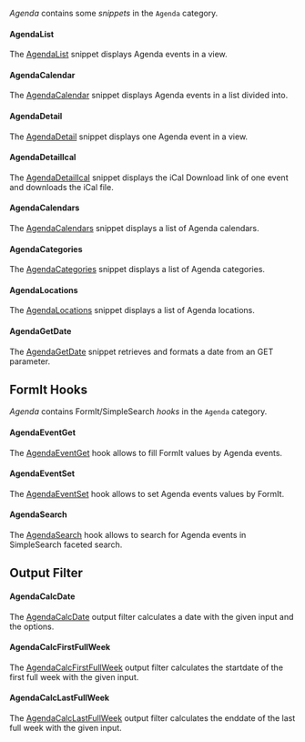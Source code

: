 _Agenda_ contains some _snippets_ in the `Agenda` category.

#### AgendaList

The [AgendaList](01_AgendaList.md) snippet displays Agenda events in a view.

#### AgendaCalendar

The [AgendaCalendar](02_AgendaCalendar.md) snippet displays Agenda events in a list divided into.

#### AgendaDetail

The [AgendaDetail](03_AgendaDetail.md) snippet displays one Agenda event in a view.

#### AgendaDetailIcal

The [AgendaDetailIcal](04_AgendaDetailIcal.md) snippet displays the iCal Download link of one event and downloads the iCal file.

#### AgendaCalendars

The [AgendaCalendars](05_AgendaCalendars.md) snippet displays a list of Agenda calendars.

#### AgendaCategories

The [AgendaCategories](06_AgendaCategories.md) snippet displays a list of Agenda categories.

#### AgendaLocations

The [AgendaLocations](07_AgendaLocations.md) snippet displays a list of Agenda locations.

#### AgendaGetDate

The [AgendaGetDate](08_AgendaGetDate.md) snippet retrieves and formats a date from an GET parameter.

## FormIt Hooks

_Agenda_ contains FormIt/SimpleSearch _hooks_ in the `Agenda` category.

#### AgendaEventGet

The [AgendaEventGet](09_AgendaEventGet.md) hook allows to fill FormIt values by Agenda events.

#### AgendaEventSet

The [AgendaEventSet](10_AgendaEventSet.md) hook allows to set Agenda events values by FormIt.

#### AgendaSearch

The [AgendaSearch](11_AgendaSearch.md) hook allows to search for Agenda events in SimpleSearch faceted search.

## Output Filter

#### AgendaCalcDate

The [AgendaCalcDate](12_AgendaCalcDate.md) output filter calculates a date with the given input and the options.

#### AgendaCalcFirstFullWeek

The [AgendaCalcFirstFullWeek](13_AgendaCalcFirstFullWeek.md) output filter calculates the startdate of the first full week with the given input.

#### AgendaCalcLastFullWeek

The [AgendaCalcLastFullWeek](14_AgendaCalcLastFullWeek.md) output filter calculates the enddate of the last full week with the given input.

